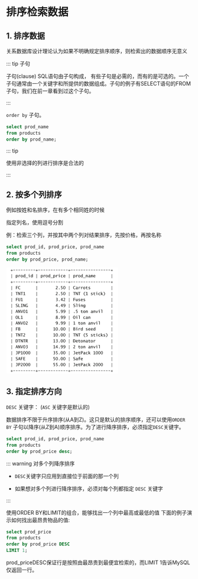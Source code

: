 # 排序检索数据



## 1. 排序数据

关系数据库设计理论认为如果不明确规定排序顺序，则检索出的数据顺序无意义

::: tip 子句

子句(clause) SQL语句由子句构成， 有些子句是必需的，而有的是可选的。一个子句通常由一个关键字和所提供的数据组成。子句的例子有SELECT语句的FROM子句，我们在前一章看到过这个子句。

:::

`order by` 子句。

```sql
select prod_name
from products
order by prod_name;
```

::: tip

使用非选择的列进行排序是合法的

:::



## 2. 按多个列排序

例如按姓和名排序，在有多个相同姓的时候

指定列名，使用逗号分割

例：检索三个列，并按其中两个列对结果排序，先按价格，再按名称

```sql
select prod_id, prod_price, prod_name
from products
order by prod_price, prod_name;
```

<img src="https://raw.githubusercontent.com/Overmind7/images/main/img/image-20230919204328981.png" alt="image-20230919204328981" style="zoom:50%;" />

## 3. 指定排序方向

`DESC` 关键字： (`ASC` 关键字是默认的)

数据排序不限于升序排序(从A到Z)。这只是默认的排序顺序，还可以使用`ORDER BY` 子句以降序(从Z到A)顺序排序。为了进行降序排序，必须指定`DESC`关键字。

```sql
select prod_id, prod_price, prod_name
from products
order by prod_price desc;
```

::: warning 对多个列降序排序

- `DESC`关键字只应用到直接位于前面的那一个列

- 如果想对多个列进行降序排序，必须对每个列都指定 `DESC` 关键字

:::



使用ORDER BY和LIMIT的组合，能够找出一个列中最高或最低的值
下面的例子演示如何找出最昂贵物品的值:

```sql
select prod_price
from products
order by prod_price DESC
LIMIT 1;
```

prod_priceDESC保证行是按照由最昂贵到最便宜检索的，而LIMIT 1告诉MySQL仅返回一行。